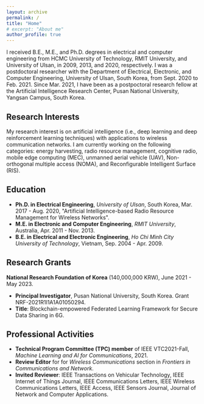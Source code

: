 ```yaml
---
layout: archive
permalink: /
title: "Home"
# excerpt: "About me"
author_profile: true
---
```


I received B.E., M.E., and Ph.D. degrees in electrical and computer engineering from HCMC University of Technology, RMIT University, and University of Ulsan, in 2009, 2013, and 2020, respectively. I was a postdoctoral researcher with the Department of Electrical, Electronic, and Computer Engineering, University of Ulsan, South Korea, from Sept. 2020 to Feb. 2021. Since Mar. 2021, I have been as a postpoctoral research fellow at the Artificial Intelligence Research Center, Pusan National University, Yangsan Campus, South Korea.  

## Research Interests

My research interest is on artificial intelligence (i.e., deep learning and deep reinforcement learning techniques) with applications to wireless communication networks. I am currently working on the following categories: energy harvesting,  radio resource management, cognitive radio, mobile edge computing (MEC), unmanned aerial vehicle (UAV), Non-orthogonal multiple access (NOMA), and Reconfigurable Intelligent Surface (RIS).

## Education

- **Ph.D. in Electrical Engineering**, _University of Ulsan_, South Korea, Mar. 2017 - Aug. 2020, "Artificial Intelligence-based Radio Resource Management for Wireless Networks".
- **M.E. in Electronic and Computer Engineering**, _RMIT University_, Australia, Apr. 2011 - Nov. 2013.
- **B.E. in Electrical and Electronic Engineering**, _Ho Chi Minh City University of Technology_, Vietnam, Sep. 2004 - Apr. 2009.

## Research Grants

**National Research Foundation of Korea** (140,000,000 KRW), June 2021 - May 2023.  
* **Principal Investigator**, Pusan National University, South Korea. Grant NRF-2021R1I1A1A01050294.  
* **Title**: Blockchain-empowered Federated Learning Framework for Secure Data Sharing in 6G. 

## Professional Activities

- **Technical Program Committee (TPC) member** of IEEE VTC2021-Fall, _Machine Learning and AI for Communications_, 2021.
- **Review Editor** for for _Wireless Communications_ section in _Frontiers in Communications and Network_.
- **Invited Reviewer**: IEEE Transactions on Vehicular Technology, IEEE Internet of Things Journal, IEEE Communications Letters, IEEE Wireless Communications Letters, IEEE Access, IEEE Sensors Journal, Journal of Network and Computer Applications.

